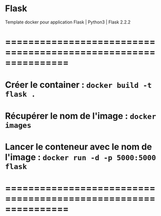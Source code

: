 # Flask
Template docker pour application Flask  | Python3 | Flask 2.2.2

# ===============================================================
#
# Créer le container : ```docker build -t flask .```
#
# Récupérer le nom de l'image : ```docker images```
#
# Lancer le conteneur avec le nom de l'image :  ```docker run -d -p 5000:5000 flask```
#
# ===============================================================
